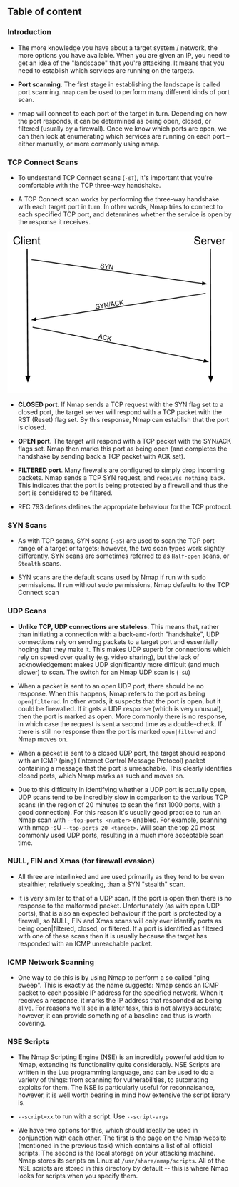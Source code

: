 ## Table of content

### Introduction

- The more knowledge you have about a target system / network, the more options you have available. When you are given an IP, you need to get an idea of the "landscape" that you're attacking. It means that you need to establish which services are running on the targets.

- **Port scanning**. The first stage in establishing the landscape is called port scanning. ```nmap``` can be used to perform many different kinds of port scan.  

- nmap will connect to each port of the target in turn. Depending on how the port responds, it can be determined as being open, closed, or filtered (usually by a firewall). Once we know which ports are open, we can then look at enumerating which services are running on each port – either manually, or more commonly using nmap.

### TCP Connect Scans

- To understand TCP Connect scans (```-sT```), it's important that you're comfortable with the TCP three-way handshake.
  
- A TCP Connect scan works by performing the three-way handshake with each target port in turn. In other words, Nmap tries to connect to each specified TCP port, and determines whether the service is open by the response it receives.

[![handshake](https://github.com/qingqingqingli/TryHackMe/blob/main/images/threeway_handshake.png)](https://github.com/qingqingqingli/TryHackMe/blob/main/beginner%20path/4_nmap.md)

- **CLOSED port**. If Nmap sends a TCP request with the SYN flag set to a closed port, the target server will respond with a TCP packet with the RST (Reset) flag set. By this response, Nmap can establish that the port is closed.

- **OPEN port**. The target will respond with a TCP packet with the SYN/ACK flags set. Nmap then marks this port as being open (and completes the handshake by sending back a TCP packet with ACK set).

- **FILTERED port**. Many firewalls are configured to simply drop incoming packets. Nmap sends a TCP SYN request, and ```receives nothing back```. This indicates that the port is being protected by a firewall and thus the port is considered to be filtered.

- RFC 793 defines defines the appropriate behaviour for the TCP protocol.

### SYN Scans

- As with TCP scans, SYN scans (```-sS```) are used to scan the TCP port-range of a target or targets; however, the two scan types work slightly differently. SYN scans are sometimes referred to as ```Half-open``` scans, or ```Stealth``` scans.

- SYN scans are the default scans used by Nmap if run with sudo permissions. If run without sudo permissions, Nmap defaults to the TCP Connect scan

### UDP Scans

- **Unlike TCP, UDP connections are stateless**. This means that, rather than initiating a connection with a back-and-forth "handshake", UDP connections rely on sending packets to a target port and essentially hoping that they make it. This makes UDP superb for connections which rely on speed over quality (e.g. video sharing), but the lack of acknowledgement makes UDP significantly more difficult (and much slower) to scan. The switch for an Nmap UDP scan is (```-sU```)

- When a packet is sent to an open UDP port, there should be no response. When this happens, Nmap refers to the port as being ```open|filtered```. In other words, it suspects that the port is open, but it could be firewalled. If it gets a UDP response (which is very unusual), then the port is marked as open. More commonly there is no response, in which case the request is sent a second time as a double-check. If there is still no response then the port is marked ```open|filtered``` and Nmap moves on.

- When a packet is sent to a closed UDP port, the target should respond with an ICMP (ping) (Internet Control Message Protocol) packet containing a message that the port is unreachable. This clearly identifies closed ports, which Nmap marks as such and moves on.

- Due to this difficulty in identifying whether a UDP port is actually open, UDP scans tend to be incredibly slow in comparison to the various TCP scans (in the region of 20 minutes to scan the first 1000 ports, with a good connection). For this reason it's usually good practice to run an Nmap scan with ```--top-ports <number>``` enabled. For example, scanning with  nmap -sU ```--top-ports 20 <target>```. Will scan the top 20 most commonly used UDP ports, resulting in a much more acceptable scan time.

### NULL, FIN and Xmas (for firewall evasion)

- All three are interlinked and are used primarily as they tend to be even stealthier, relatively speaking, than a SYN "stealth" scan. 

- It is very similar to that of a UDP scan. If the port is open then there is no response to the malformed packet. Unfortunately (as with open UDP ports), that is also an expected behaviour if the port is protected by a firewall, so NULL, FIN and Xmas scans will only ever identify ports as being open|filtered, closed, or filtered. If a port is identified as filtered with one of these scans then it is usually because the target has responded with an ICMP unreachable packet.

### ICMP Network Scanning

- One way to do this is by using Nmap to perform a so called "ping sweep". This is exactly as the name suggests: Nmap sends an ICMP packet to each possible IP address for the specified network. When it receives a response, it marks the IP address that responded as being alive. For reasons we'll see in a later task, this is not always accurate; however, it can provide something of a baseline and thus is worth covering.

### NSE Scripts

- The Nmap Scripting Engine (NSE) is an incredibly powerful addition to Nmap, extending its functionality quite considerably. NSE Scripts are written in the Lua programming language, and can be used to do a variety of things: from scanning for vulnerabilities, to automating exploits for them. The NSE is particularly useful for reconnaisance, however, it is well worth bearing in mind how extensive the script library is.

- ```--script=xx``` to run with a script. Use ```--script-args```

- We have two options for this, which should ideally be used in conjunction with each other. The first is the page on the Nmap website (mentioned in the previous task) which contains a list of all official scripts. The second is the local storage on your attacking machine. Nmap stores its scripts on Linux at ```/usr/share/nmap/scripts```. All of the NSE scripts are stored in this directory by default -- this is where Nmap looks for scripts when you specify them. 